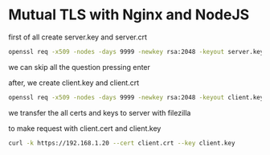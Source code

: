 # Mutual TLS with Nginx and NodeJS

first of all create server.key and server.crt

```bash
openssl req -x509 -nodes -days 9999 -newkey rsa:2048 -keyout server.key -out server.crt
```

we can skip all the question pressing enter

after, we create client.key and client.crt

```bash
openssl req -x509 -nodes -days 9999 -newkey rsa:2048 -keyout client.key -out client.crt
```

we transfer the all certs and keys to server with filezilla

to make request with client.cert and client.key

```bash
curl -k https://192.168.1.20 --cert client.crt --key client.key
```

